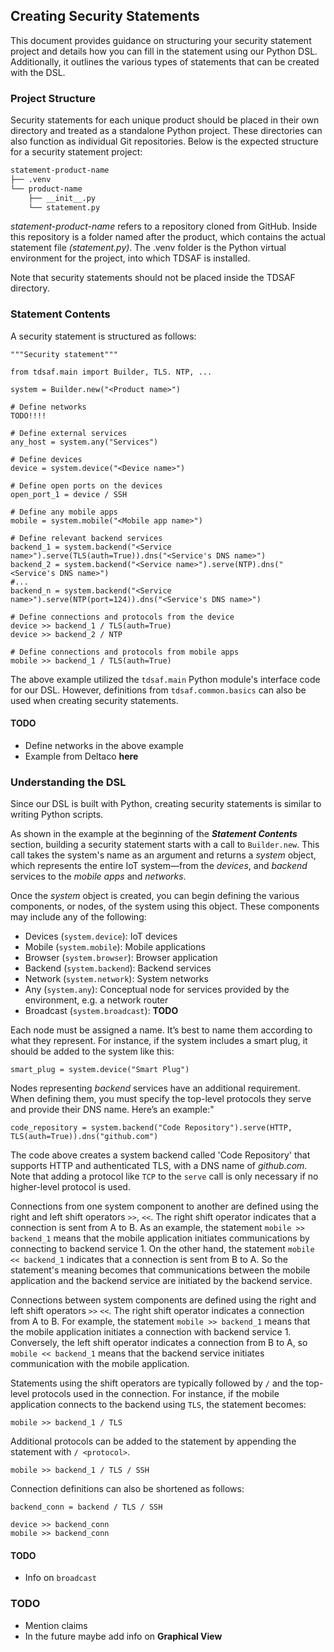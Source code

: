 ## Creating Security Statements
This document provides guidance on structuring your security statement project and details how you can fill in the statement using our Python DSL. Additionally, it outlines the various types of statements that can be created with the DSL.

### Project Structure
Security statements for each unique product should be placed in their own directory and treated as a standalone Python project. These directories can also function as individual Git repositories. Below is the expected structure for a security statement project:
```bash
statement-product-name
├── .venv
└── product-name
    ├── __init__.py
    └── statement.py
```
_statement-product-name_ refers to a repository cloned from GitHub. Inside this repository is a folder named after the product, which contains the actual statement file _(statement.py)_. The .venv folder is the Python virtual environment for the project, into which TDSAF is installed.

Note that security statements should not be placed inside the TDSAF directory.

### Statement Contents
A security statement is structured as follows:
```python3
"""Security statement"""

from tdsaf.main import Builder, TLS. NTP, ...

system = Builder.new("<Product name>")

# Define networks
TODO!!!!

# Define external services
any_host = system.any("Services")

# Define devices
device = system.device("<Device name>")

# Define open ports on the devices
open_port_1 = device / SSH

# Define any mobile apps
mobile = system.mobile("<Mobile app name>")

# Define relevant backend services
backend_1 = system.backend("<Service name>").serve(TLS(auth=True)).dns("<Service's DNS name>")
backend_2 = system.backend("<Service name>").serve(NTP).dns("<Service's DNS name>")
#...
backend_n = system.backend("<Service name>").serve(NTP(port=124)).dns("<Service's DNS name>")

# Define connections and protocols from the device
device >> backend_1 / TLS(auth=True)
device >> backend_2 / NTP

# Define connections and protocols from mobile apps
mobile >> backend_1 / TLS(auth=True)

```
The above example utilized the `tdsaf.main` Python module's interface code for our DSL. However, definitions from `tdsaf.common.basics` can also be used when creating security statements.


#### TODO
- Define networks in the above example
- Example from Deltaco **here**


### Understanding the DSL
Since our DSL is built with Python, creating security statements is similar to writing Python scripts.

As shown in the example at the beginning of the _**Statement Contents**_ section, building a security statement starts with a call to `Builder.new`. This call takes the system's name as an argument and returns a _system_ object, which represents the entire IoT system—from the _devices_, and _backend_ services to the _mobile apps_ and _networks_.

Once the _system_ object is created, you can begin defining the various components, or nodes, of the system using this object. These components may include any of the following:
* Devices (`system.device`): IoT devices
* Mobile (`system.mobile`): Mobile applications
* Browser (`system.browser`): Browser application
* Backend (`system.backend`): Backend services
* Network (`system.network`): System networks
* Any (`system.any`): Conceptual node for services provided by the environment, e.g. a network router
* Broadcast (`system.broadcast`): **TODO**

Each node must be assigned a name. It’s best to name them according to what they represent. For instance, if the system includes a smart plug, it should be added to the system like this:
```python3
smart_plug = system.device("Smart Plug")
```

Nodes representing _backend_ services have an additional requirement. When defining them, you must specify the top-level protocols they serve and provide their DNS name. Here’s an example:"
```python3
code_repository = system.backend("Code Repository").serve(HTTP, TLS(auth=True)).dns("github.com")
```
The code above creates a system backend called 'Code Repository' that supports HTTP and authenticated TLS, with a DNS name of _github.com_. Note that adding a protocol like `TCP` to the `serve` call is only necessary if no higher-level protocol is used.

Connections from one system component to another are defined using the right and left shift operators `>>`, `<<`. The right shift operator indicates that a connection is sent from A to B. As an example, the statement `mobile >> backend_1` means that the mobile application initiates communications by connecting to backend service 1. On the other hand, the statement `mobile << backend_1` indicates that a connection is sent from B to A. So the statement's meaning becomes that communications between the mobile application and the backend service are initiated by the backend service.

Connections between system components are defined using the right and left shift operators `>>` `<<`. The right shift operator indicates a connection from A to B. For example, the statement `mobile >> backend_1` means that the mobile application initiates a connection with backend service 1. Conversely, the left shift operator indicates a connection from B to A, so `mobile << backend_1` means that the backend service initiates communication with the mobile application.

Statements using the shift operators are typically followed by `/` and the top-level protocols used in the connection. For instance, if the mobile application connects to the backend using `TLS`, the statement becomes:
```python3
mobile >> backend_1 / TLS
```
Additional protocols can be added to the statement by appending the statement with `/ <protocol>`.
```python3
mobile >> backend_1 / TLS / SSH
```

Connection definitions can also be shortened as follows:
```python3
backend_conn = backend / TLS / SSH

device >> backend_conn
mobile >> backend_conn
```

#### TODO
- Info on `broadcast`


### TODO
- Mention claims
- In the future maybe add info on **Graphical View**
